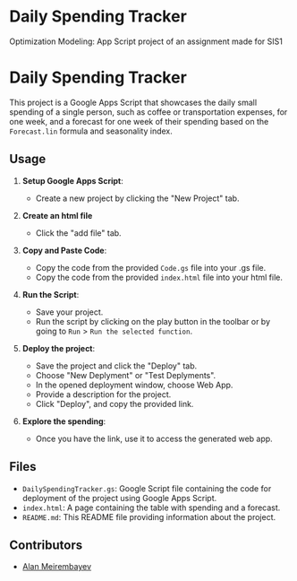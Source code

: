 # Daily Spending Tracker
Optimization Modeling: App Script project of an assignment made for SIS1
# Daily Spending Tracker

This project is a Google Apps Script that showcases the daily small spending of a single person, such as coffee or transportation expenses, for one week, and a forecast for one week of their spending based on the `Forecast.lin` formula and seasonality index. 

## Usage

1. **Setup Google Apps Script**:
   - Create a new project by clicking the "New Project" tab.

2. **Create an html file**
   - Click the "add file" tab. 

2. **Copy and Paste Code**:
   - Copy the code from the provided `Code.gs` file into your .gs file.
   - Copy the code from the provided `index.html` file into your html file.

3. **Run the Script**:
   - Save your project.
   - Run the script by clicking on the play button in the toolbar or by going to `Run` > `Run the selected function`.

4. **Deploy the project**:
   - Save the project and click the "Deploy" tab.
   - Choose "New Deplyment" or "Test Deplyments".
   - In the opened deployment window, choose Web App.
   - Provide a description for the project.
   - Click "Deploy", and copy the provided link. 

5. **Explore the spending**:
   - Once you have the link, use it to access the generated web app.

## Files

- `DailySpendingTracker.gs`: Google Script file containing the code for deployment of the project using Google Apps Script.
- `index.html`: A page containing the table with spending and a forecast.  
- `README.md`: This README file providing information about the project.

## Contributors

- [Alan Meirembayev](https://github.com/indianpaleape)


